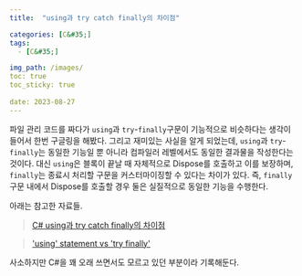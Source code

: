 ```yaml
---
title:  "using과 try catch finally의 차이점"

categories: [C&#35;]
tags:
  - [C&#35;]

img_path: /images/
toc: true
toc_sticky: true
 
date: 2023-08-27
---
```

파일 관리 코드를 짜다가 `using`과 `try`-`finally`구문이 기능적으로 비슷하다는 생각이 들어서 한번 구글링을 해봤다.
그리고 재미있는 사실을 알게 되었는데, `using`과 `try`-`finally`는 동일한 기능일 뿐 아니라 컴파일러 레벨에서도 동일한 결과물을 작성한다는 것이다.
대신 `using`은 블록이 끝날 때 자체적으로 Dispose를 호출하고 이를 보장하며, `finally`는 종료시 처리할 구문을 커스터마이징할 수 있다는 차이가 있다. 즉, `finally`구문 내에서 Dispose를 호출할 경우 둘은 실질적으로 동일한 기능을 수행한다.

아래는 참고한 자료들.
> [C# using과 try catch finally의 차이점](https://spaghetti-code.tistory.com/49)

> ['using' statement vs 'try finally'](https://stackoverflow.com/questions/278902/using-statement-vs-try-finally)

사소하지만 C#을 꽤 오래 쓰면서도 모르고 있던 부분이라 기록해둔다.